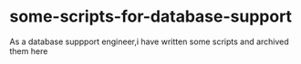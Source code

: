 # some-scripts-for-database-support
As a database suppport engineer,i have written some scripts and archived them here
